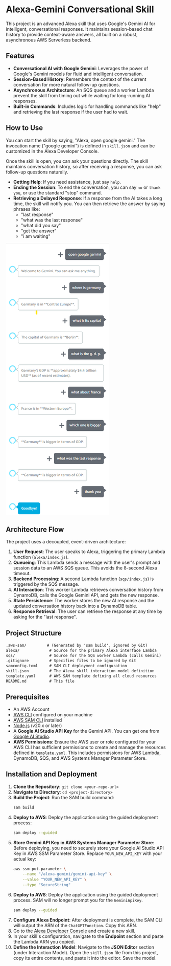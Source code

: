 # Alexa-Gemini Conversational Skill

This project is an advanced Alexa skill that uses Google's Gemini AI for intelligent, conversational responses. It maintains session-based chat history to provide context-aware answers, all built on a robust, asynchronous AWS Serverless backend.

## Features

- **Conversational AI with Google Gemini**: Leverages the power of Google's Gemini models for fluid and intelligent conversation.
- **Session-Based History**: Remembers the context of the current conversation for more natural follow-up questions.
- **Asynchronous Architecture**: An SQS queue and a worker Lambda prevent the skill from timing out while waiting for long-running AI responses.
- **Built-in Commands**: Includes logic for handling commands like "help" and retrieving the last response if the user had to wait.

## How to Use

You can start the skill by saying, "Alexa, open google gemini." The invocation name ("google gemini") is defined in `skill.json` and can be customized in the Alexa Developer Console. 

Once the skill is open, you can ask your questions directly. The skill maintains conversation history, so after receiving a response, you can ask follow-up questions naturally.

- **Getting Help**: If you need assistance, just say `help`.
- **Ending the Session**: To end the conversation, you can say `no` or `thank you`, or use the standard "stop" command.
- **Retrieving a Delayed Response**: If a response from the AI takes a long time, the skill will notify you. You can then retrieve the answer by saying phrases like:
  - "last response"
  - "what was the last response"
  - "what did you say"
  - "get the answer"
  - "i am waiting"

![Example Conversation](example.png)

## Architecture Flow

The project uses a decoupled, event-driven architecture:

1.  **User Request**: The user speaks to Alexa, triggering the primary Lambda function (`alexa/index.js`).
2.  **Queueing**: This Lambda sends a message with the user's prompt and session data to an AWS SQS queue. This avoids the 8-second Alexa timeout.
3.  **Backend Processing**: A second Lambda function (`sqs/index.js`) is triggered by the SQS message.
4.  **AI Interaction**: This worker Lambda retrieves conversation history from DynamoDB, calls the Google Gemini API, and gets the new response.
5.  **State Persistence**: The worker stores the new AI response and the updated conversation history back into a DynamoDB table.
6.  **Response Retrieval**: The user can retrieve the response at any time by asking for the "last response".

## Project Structure

```
.aws-sam/         # (Generated by 'sam build', ignored by Git)
alexa/             # Source for the primary Alexa interface Lambda
sqs/               # Source for the SQS worker Lambda (calls Gemini)
.gitignore         # Specifies files to be ignored by Git
samconfig.toml     # SAM CLI deployment configuration
skill.json         # The Alexa skill interaction model definition
template.yaml      # AWS SAM template defining all cloud resources
README.md          # This file
```

## Prerequisites

- An AWS Account
- [AWS CLI](https://aws.amazon.com/cli/) configured on your machine
- [AWS SAM CLI](https://docs.aws.amazon.com/serverless-application-model/latest/developerguide/serverless-sam-cli-install.html) installed
- [Node.js](https://nodejs.org/) (v20.x or later)
- A **Google AI Studio API Key** for the Gemini API. You can get one from [Google AI Studio](https://aistudio.google.com/).
- **AWS Permissions**: Ensure the AWS user or role configured for your AWS CLI has sufficient permissions to create and manage the resources defined in `template.yaml`. This includes permissions for AWS Lambda, DynamoDB, SQS, and AWS Systems Manager Parameter Store.

## Installation and Deployment

1.  **Clone the Repository**: `git clone <your-repo-url>`
2.  **Navigate to Directory**: `cd <project-directory>`
3.  **Build the Project**: Run the SAM build command:
    ```sh
    sam build
    ```
4.  **Deploy to AWS**: Deploy the application using the guided deployment process:
    ```sh
    sam deploy --guided
    ```
5.  **Store Gemini API Key in AWS Systems Manager Parameter Store**:
    Before deploying, you need to securely store your Google AI Studio API Key in AWS SSM Parameter Store. Replace `YOUR_NEW_API_KEY` with your actual key:
    ```sh
    aws ssm put-parameter \
        --name "/alexa-gemini/gemini-api-key" \
        --value "YOUR_NEW_API_KEY" \
        --type "SecureString"
    ```
6.  **Deploy to AWS**: Deploy the application using the guided deployment process. SAM will no longer prompt you for the `GeminiApiKey`.
    ```sh
    sam deploy --guided
    ```
7.  **Configure Alexa Endpoint**: After deployment is complete, the SAM CLI will output the ARN of the `ChatGPTFunction`. Copy this ARN.
8. Go to the [Alexa Developer Console](https://developer.amazon.com/alexa/console/ask) and create a new skill.
9. In your skill's configuration, navigate to the **Endpoint** section and paste the Lambda ARN you copied.
10. **Define the Interaction Model**: Navigate to the **JSON Editor** section (under Interaction Model). Open the `skill.json` file from this project, copy its entire contents, and paste it into the editor. Save the model.